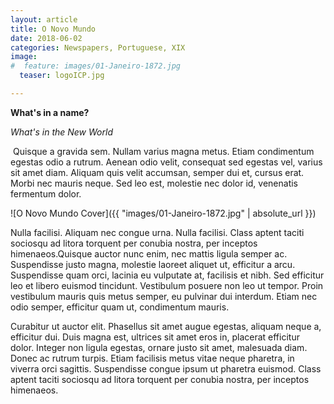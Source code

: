 ```yaml
---
layout: article
title: O Novo Mundo
date: 2018-06-02
categories: Newspapers, Portuguese, XIX
image:
#  feature: images/01-Janeiro-1872.jpg
  teaser: logoICP.jpg

---
```




**What's in a name?**

*What's in the New World*

​	Quisque a gravida sem. Nullam varius magna metus.
	Etiam condimentum egestas odio a rutrum. Aenean odio velit,
	consequat sed egestas vel, varius sit amet diam.
	Aliquam quis velit accumsan, semper dui et, cursus erat.
	Morbi nec mauris neque. Sed leo est, molestie nec dolor id,
	venenatis fermentum dolor.

​![O Novo Mundo Cover]({{ "images/01-Janeiro-1872.jpg" | absolute_url }})

Nulla facilisi. Aliquam nec congue urna. Nulla facilisi.
Class aptent taciti sociosqu ad litora torquent per conubia
nostra, per inceptos himenaeos.Quisque auctor nunc enim, nec mattis
ligula semper ac. Suspendisse justo magna, molestie laoreet
aliquet ut, efficitur a arcu. Suspendisse quam orci, lacinia eu
 vulputate at, facilisis et nibh. Sed efficitur leo et libero
euismod tincidunt. Vestibulum posuere non leo ut tempor. Proin
vestibulum mauris quis metus semper, eu pulvinar dui interdum.
Etiam nec odio semper, efficitur quam ut, condimentum mauris.

Curabitur ut auctor elit. Phasellus sit amet augue egestas,
aliquam neque a, efficitur dui. Duis magna est, ultrices sit amet
eros in, placerat efficitur dolor. Integer non ligula egestas,
ornare justo sit amet, malesuada diam. Donec ac rutrum turpis.
Etiam facilisis metus vitae neque pharetra, in viverra orci sagittis.
Suspendisse congue ipsum ut pharetra euismod. Class aptent taciti
sociosqu ad litora torquent per conubia nostra, per inceptos himenaeos.
